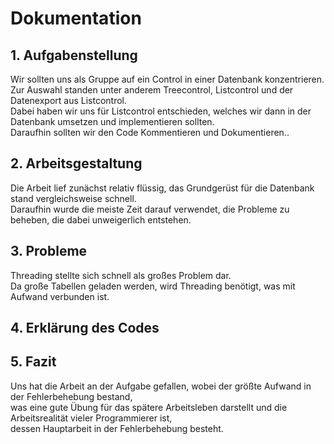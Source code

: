 # Dokumentation
## 1. Aufgabenstellung
Wir sollten uns als Gruppe auf ein Control in einer Datenbank konzentrieren.  
Zur Auswahl standen unter anderem Treecontrol, Listcontrol und der Datenexport aus Listcontrol.  
Dabei haben wir uns für Listcontrol entschieden, welches wir dann in der Datenbank umsetzen und implementieren sollten.  
Daraufhin sollten wir den Code Kommentieren und Dokumentieren..
## 2. Arbeitsgestaltung
Die Arbeit lief zunächst relativ flüssig, das Grundgerüst für die Datenbank stand vergleichsweise schnell.  
Daraufhin wurde die meiste Zeit darauf verwendet, die Probleme zu beheben, die dabei unweigerlich entstehen.
## 3. Probleme
Threading stellte sich schnell als großes Problem dar.  
Da große Tabellen geladen werden, wird Threading benötigt, was mit Aufwand verbunden ist.
## 4. Erklärung des Codes
## 5. Fazit
Uns hat die Arbeit an der Aufgabe gefallen, wobei der größte Aufwand in der Fehlerbehebung bestand,  
was eine gute Übung für das spätere Arbeitsleben darstellt und die Arbeitsrealität vieler Programmierer ist,  
dessen Hauptarbeit in der Fehlerbehebung besteht.
